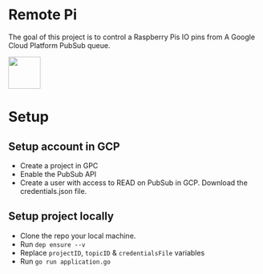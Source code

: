 Remote Pi
===========

The goal of this project is to control a Raspberry Pis IO pins from A Google Cloud Platform PubSub queue.

<img width="64" src="https://www.raspberrypi.org/app/uploads/2018/03/RPi-Logo-Reg-SCREEN.png" />

# Setup

## Setup account in GCP
- Create a project in GPC
- Enable the PubSub API
- Create a user with access to READ on PubSub in GCP. Download the credentials.json file.

## Setup project locally

- Clone the repo your local machine.
- Run `dep ensure --v`
- Replace `projectID`, `topicID` & `credentialsFile` variables
- Run `go run application.go`